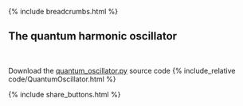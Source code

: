 {% include breadcrumbs.html %}

## The quantum harmonic oscillator
<div class="header_line"><br/></div>

Download the [quantum_oscillator.py](code/quantum_oscillator.py) source code
{% include_relative code/QuantumOscillator.html %}

<p style="clear: both;"></p>

{% include share_buttons.html %}


